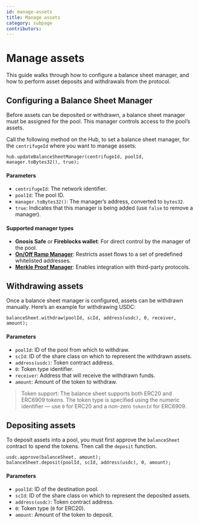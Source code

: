 ```yaml
---
id: manage-assets
title: Manage assets
category: subpage
contributors: 
---
```


# Manage assets

This guide walks through how to configure a balance sheet manager, and how to perform asset deposits and withdrawals from the protocol.

## Configuring a Balance Sheet Manager

Before assets can be deposited or withdrawn, a balance sheet manager must be assigned for the pool. This manager controls access to the pool’s assets.

Call the following method on the Hub, to set a balance sheet manager, for the `centrifugeId` where you want to manage assets:

```solidity
hub.updateBalanceSheetManager(centrifugeId, poolId, manager.toBytes32(), true);
```

#### Parameters

* `centrifugeId`: The network identifier.
* `poolId`: The pool ID.
* `manager.toBytes32()`: The manager’s address, converted to `bytes32`.
* `true`: Indicates that this manager is being added (use `false` to remove a manager).

#### Supported manager types

* **Gnosis Safe** or **Fireblocks wallet**: For direct control by the manager of the pool.
* [**On/Off Ramp Manager**](/developer/protocol/managers/on-offramp-manager/): Restricts asset flows to a set of predefined whitelisted addresses.
* [**Merkle Proof Manager**](/developer/protocol/managers/merkle-proof-manager/): Enables integration with third-party protocols.

## Withdrawing assets

Once a balance sheet manager is configured, assets can be withdrawn manually. Here’s an example for withdrawing USDC:

```solidity
balanceSheet.withdraw(poolId, scId, address(usdc), 0, receiver, amount);
```

#### Parameters

* `poolId`: ID of the pool from which to withdraw.
* `scId`: ID of the share class on which to represent the withdrawn assets.
* `address(usdc)`: Token contract address.
* `0`: Token type identifier.
* `receiver`: Address that will receive the withdrawn funds.
* `amount`: Amount of the token to withdraw.

> Token support: The balance sheet supports both ERC20 and ERC6909 tokens. The token type is specified using the numeric identifier — use `0` for ERC20 and a non-zero `tokenId` for ERC6909.

## Depositing assets

To deposit assets into a pool, you must first approve the `balanceSheet` contract to spend the tokens. Then call the `deposit` function.

```solidity
usdc.approve(balanceSheet, amount);
balanceSheet.deposit(poolId, scId, address(usdc), 0, amount);
```

#### Parameters

* `poolId`: ID of the destination pool.
* `scId`: ID of the share class on which to represent the deposited assets.
* `address(usdc)`: Token contract address.
* `0`: Token type (`0` for ERC20).
* `amount`: Amount of the token to deposit.
